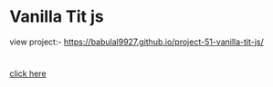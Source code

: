 # Vanilla Tit js
view project:- https://babulal9927.github.io/project-51-vanilla-tit-js/
#
[click here]( https://babulal9927.github.io/project-51-vanilla-tit-js/)
